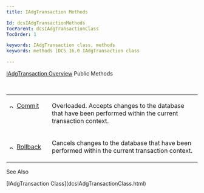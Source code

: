 ```yaml
---
title: IAdgTransaction Methods

Id: dcsIAdgTransactionMethods
TocParent: dcsIAdgTransactionClass
TocOrder: 1

keywords: IAdgTransaction class, methods
keywords: methods [DCS 16.0 IAdgTransaction class

---
```


[IAdgTransaction Overview](dcsIAdgTransactionClass.html) 
Public Methods

<br />

<table class="dtTABLE" id="table2" x-use-null-cells="x-use-null-cells" style="border-spacing: 0px; x-cell-content-align: Top" cellspacing="0">
          <colgroup span="1">
            <col span="1" style="WIDTH: 20%" />
            <col span="1" style="WIDTH: 70%" />
          </colgroup>
          <tr valign="top">
            <td colspan="1" rowspan="1">

<img alt="public property" src="../Images/PUBLIC%20METHOD.GIF" x-maintain-ratio="TRUE" width="15" height="11" border="0" /> [ Commit](dcsIAdgTransactionClassCommitMethods.html) 
</td>
            <td colspan="1" rowspan="1">

Overloaded. Accepts changes to the database that have been performed within the current transaction context. 
</td>
          </tr>
          <tr>
            <td colspan="1" rowspan="1">

<img alt="public property" src="../Images/PUBLIC%20METHOD.GIF" x-maintain-ratio="TRUE" width="15" height="11" border="0" /> [ Rollback](dcsIAdgTransactionClassRollbackMethod.html) 
</td>
            <td colspan="1" rowspan="1">

Cancels changes to the database that have been performed within the current transaction context.
</td>
          </tr>
</table>

See Also

<dl />
      [IAdgTransaction Class](dcsIAdgTransactionClass.html)


